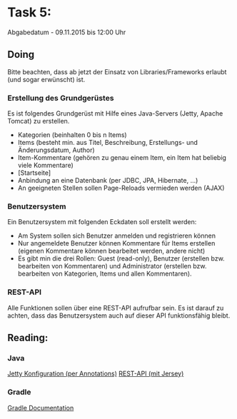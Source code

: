 # Task 5:

Abgabedatum - 09.11.2015 bis 12:00 Uhr

## Doing

Bitte beachten, dass ab jetzt der Einsatz von Libraries/Frameworks erlaubt (und sogar erwünscht) ist.

### Erstellung des Grundgerüstes

Es ist folgendes Grundgerüst mit Hilfe eines Java-Servers (Jetty, Apache Tomcat) zu erstellen.
- Kategorien (beinhalten 0 bis n Items)
- Items (besteht min. aus Titel, Beschreibung, Erstellungs- und Änderungsdatum, Author)
- Item-Kommentare (gehören zu genau einem Item, ein Item hat beliebig viele Kommentare)
- [Startseite]
- Anbindung an eine Datenbank (per JDBC, JPA, Hibernate, ...)
- An geeigneten Stellen sollen Page-Reloads vermieden werden (AJAX)

### Benutzersystem

Ein Benutzersystem mit folgenden Eckdaten soll erstellt werden:
- Am System sollen sich Benutzer anmelden und registrieren können
- Nur angemeldete Benutzer können Kommentare für Items erstellen (eigenen Kommentare können bearbeitet werden, andere nicht)
- Es gibt min die drei Rollen: Guest (read-only), Benutzer (erstellen bzw. bearbeiten von Kommentaren) und Administrator (erstellen bzw. bearbeiten von Kategorien, Items und allen Kommentaren).

### REST-API

Alle Funktionen sollen über eine REST-API aufrufbar sein. Es ist darauf zu achten, dass das Benutzersystem auch auf dieser API funktionsfähig bleibt.

## Reading:

### Java
[Jetty Konfiguration (per Annotations)](http://www.eclipse.org/jetty/documentation/current/using-annotations.html)
[REST-API (mit Jersey)](http://www.vogella.com/tutorials/REST/article.html)

### Gradle
[Gradle Documentation](https://docs.gradle.org/current/userguide/userguide.html)

